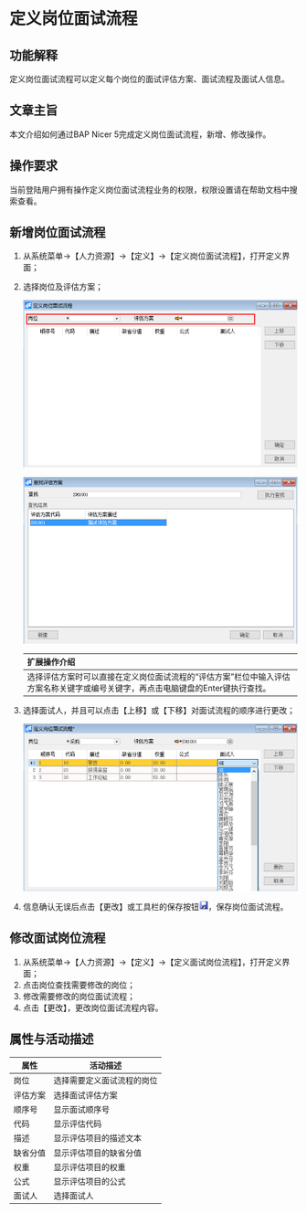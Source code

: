 # 定义岗位面试流程

## 功能解释

定义岗位面试流程可以定义每个岗位的面试评估方案、面试流程及面试人信息。

## 文章主旨

本文介绍如何通过BAP Nicer 5完成定义岗位面试流程，新增、修改操作。

## 操作要求

当前登陆用户拥有操作定义岗位面试流程业务的权限，权限设置请在帮助文档中搜索查看。

## 新增岗位面试流程

1. 从系统菜单->【人力资源】->【定义】->【定义岗位面试流程】，打开定义界面；

2. 选择岗位及评估方案；

   ![](images/gwmslc1.png)

   ![](images/gwmslc2.png)

   | 扩展操作介绍                                                 |
   | ------------------------------------------------------------ |
   | 选择评估方案时可以直接在定义岗位面试流程的“评估方案”栏位中输入评估方案名称关键字或编号关键字，再点击电脑键盘的Enter键执行查找。 |

3. 选择面试人，并且可以点击【上移】或【下移】对面试流程的顺序进行更改；

   ![](images/gwmslc3.png)

4. 信息确认无误后点击【更改】或工具栏的保存按钮![](images/bcan.png)，保存岗位面试流程。

## 修改面试岗位流程

1. 从系统菜单->【人力资源】->【定义】->【定义面试岗位流程】，打开定义界面；
2. 点击岗位查找需要修改的岗位；
3. 修改需要修改的岗位面试流程；
4. 点击【更改】，更改岗位面试流程内容。

## 属性与活动描述

| **属性** | **活动描述**               |
| -------- | -------------------------- |
| 岗位     | 选择需要定义面试流程的岗位 |
| 评估方案 | 选择面试评估方案           |
| 顺序号   | 显示面试顺序号             |
| 代码     | 显示评估代码               |
| 描述     | 显示评估项目的描述文本     |
| 缺省分值 | 显示评估项目的缺省分值     |
| 权重     | 显示评估项目的权重         |
| 公式     | 显示评估项目的公式         |
| 面试人   | 选择面试人                 |